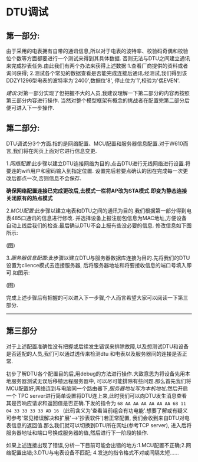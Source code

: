 # DTU调试

## 第一部分:

由于采用的电表拥有自带的通讯信息,所以对于电表的波特率、校验码奇偶和校验位个数等方面都要进行一个测试来得到其具体数据.
否则无法与DTU之间建立通讯来完成抄表任务.由此我们有两个办法来获得上述数据:1.查看厂商提供的资料或者询问获得;
2.测试各个常见的数据查看是否能完成连接后通讯.经测试,我们得到该DDZY1296型电表的波特率为'2400',数据位'8',
停止位为'1',校验为'偶EVEN'.

*建议*:对第一部分实现了但把握不大的人员,我建议理解一下第二部分的内容再按照第三部分内容进行操作.
当然对整个模型框架有概念的挑战者在配置完第二部分后便可进入下一步操作.

## 第二部分:
DTU调试分3个方面.指的是网络配置、MCU配置和服务器信息配置.对于W610而言,我们将在网页上面对它进行信息变更.

1.*网络配置*:此步骤以建立DTU连接网络为目的.点击DTU进行无线网络进行设置.将要连的wifi用户和密码输入到指定位置.
设置完后若要点确认的因在完成每一次更改后都点一次,否则信息不会保存.

**确保网络配置连接已完成更改后,去模式一栏将AP改为STA模式.即变为静态连接关闭原有的热点模式**

2.*MCU配置*:此步骤以建立电表和DTU之间的通讯为目的.我们根据第一部分得到电表485口通讯的信息进行修改.
并选择设备上报注册包信息为MAC地址,方便设备自动上线后我们的检查.最后确认DTU不会上报有些没必要的信息.
修改信息如下图所示:

(图)

3.*服务器信息配置*:此步骤以建立DTU与服务器数据库连接为目的.先将我们的DTU设置为clience模式去连接服务器,
后将服务器地址和将要接收信息的端口号填入即可.如图示:

(图)

完成上述步骤后有把握的可以进入下一步骤,个人而言希望大家可以阅读一下第三部分.

--------

## 第三部分

对于上述配置准确性没有把握或后续发生错误来排除故障,以及想测试DTU和设备是否适配的人员,我们可以通过透传来检测dtu
和电表以及服务器间的连接是否正常.

初步了解DTU各个配置目的后,用debug的方法进行操作.大致意思为将设备先用本地服务器测试无误后移植远程服务器中,
可以尽可能排除有些问题.那么首先我们将MCU配置好,网络连到与电脑同一个路由器下,*服务器地址写为本机地址*.然后开启一个
TPC server进行简单设置将DTU连上来,此时我们可以向DTU发生消息查看其是否响应请求和返回值是否正确.下发的指令为
```68 AA AA AA AA AA AA 68 11 04 33 33 33 33 AD 16 ``` 
(此码含义为'查看当前组合有功电能'.想要了解或有疑义可参考'常见错误解决和扩展'-->'抄表软件')若正常配置,
我们会收到来自DTU对电表信息的返回值.那么我们就可以切换到DTU所在网址(参考TCP server),
进入后将服务器地址和端口号换成服务器的值,然后进行下一阶段的操作.

如果上述连接出现了错误,分析一下目前可能会出错的地方:1.MCU配置不正确;2.网络配置出错;3.DTU与电表设备不匹配;
4.发送的指令格式不对或间隔太短......

